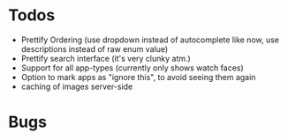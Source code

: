 # Todos

- Prettify Ordering (use dropdown instead of autocomplete like now, use descriptions instead of raw enum value)
- Prettify search interface (it's very clunky atm.)
- Support for all app-types (currently only shows watch faces)
- Option to mark apps as "ignore this", to avoid seeing them again
- caching of images server-side

# Bugs


